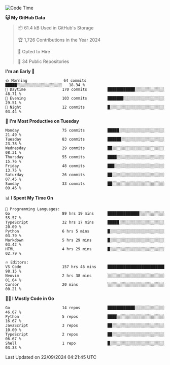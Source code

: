 <!--START_SECTION:thansetan-waka-->
![Code Time](http://img.shields.io/badge/Code%20Time-160%20hrs%2044%20mins-blue)

**🐱 My GitHub Data** 

> 📦 61.4 kB Used in GitHub's Storage 
 > 
> 🏆 1,726 Contributions in the Year 2024
 > 
> 💼 Opted to Hire
 > 
> 📜 34 Public Repositories 
 > 

**I'm an Early 🐤** 

```text
🌞 Morning                64 commits          █████░░░░░░░░░░░░░░░░░░░░   18.34 % 
🌆 Daytime                170 commits         ████████████░░░░░░░░░░░░░   48.71 % 
🌃 Evening                103 commits         ███████░░░░░░░░░░░░░░░░░░   29.51 % 
🌙 Night                  12 commits          █░░░░░░░░░░░░░░░░░░░░░░░░   03.44 % 
```

📅 **I'm Most Productive on Tuesday** 

```text
Monday                   75 commits          █████░░░░░░░░░░░░░░░░░░░░   21.49 % 
Tuesday                  83 commits          ██████░░░░░░░░░░░░░░░░░░░   23.78 % 
Wednesday                29 commits          ██░░░░░░░░░░░░░░░░░░░░░░░   08.31 % 
Thursday                 55 commits          ████░░░░░░░░░░░░░░░░░░░░░   15.76 % 
Friday                   48 commits          ███░░░░░░░░░░░░░░░░░░░░░░   13.75 % 
Saturday                 26 commits          ██░░░░░░░░░░░░░░░░░░░░░░░   07.45 % 
Sunday                   33 commits          ██░░░░░░░░░░░░░░░░░░░░░░░   09.46 % 
```

📊 **I Spent My Time On** 

```text
💬 Programming Languages: 
Go                       89 hrs 19 mins      ██████████████░░░░░░░░░░░   55.57 % 
TypeScript               32 hrs 17 mins      █████░░░░░░░░░░░░░░░░░░░░   20.09 % 
Python                   6 hrs 5 mins        █░░░░░░░░░░░░░░░░░░░░░░░░   03.79 % 
Markdown                 5 hrs 29 mins       █░░░░░░░░░░░░░░░░░░░░░░░░   03.42 % 
HTML                     4 hrs 29 mins       █░░░░░░░░░░░░░░░░░░░░░░░░   02.79 % 

🔥 Editors: 
VS Code                  157 hrs 46 mins     █████████████████████████   98.15 % 
Neovim                   2 hrs 38 mins       ░░░░░░░░░░░░░░░░░░░░░░░░░   01.64 % 
Cursor                   20 mins             ░░░░░░░░░░░░░░░░░░░░░░░░░   00.21 % 
```

**🧑‍💻 I Mostly Code in Go** 

```text
Go                       14 repos            ████████████░░░░░░░░░░░░░   46.67 % 
Python                   5 repos             ████░░░░░░░░░░░░░░░░░░░░░   16.67 % 
JavaScript               3 repos             ██░░░░░░░░░░░░░░░░░░░░░░░   10.00 % 
TypeScript               2 repos             ██░░░░░░░░░░░░░░░░░░░░░░░   06.67 % 
Shell                    1 repo              █░░░░░░░░░░░░░░░░░░░░░░░░   03.33 % 
```

Last Updated on 22/09/2024 04:21:45 UTC
<!--END_SECTION:thansetan-waka-->
